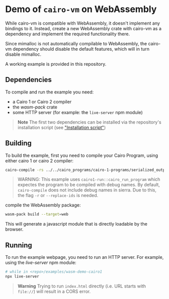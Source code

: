 # Demo of `cairo-vm` on WebAssembly

While cairo-vm is compatible with WebAssembly, it doesn't implement any bindings to it.
Instead, create a new WebAssembly crate with cairo-vm as a dependency and implement the required functionality there.

Since mimalloc is not automatically compilable to WebAssembly, the cairo-vm dependency should disable the default features, which will in turn disable mimalloc.

A working example is provided in this repository.

## Dependencies

To compile and run the example you need:

- a Cairo 1 or Cairo 2 compiler
- the _wasm-pack_ crate
- some HTTP server (for example: the `live-server` npm module)

> **Note**
> The first two dependencies can be installed via the repository's installation script (see ["Installation script"](../../README.md#installation-script))

## Building

To build the example, first you need to compile your Cairo Program, using either cairo 1 or cairo 2 compiler:

```sh
cairo-compile -rs ../../cairo_programs/cairo-1-programs/serialized_output/bitwise.cairo ../../cairo_programs/cairo-1-programs/serialized_output/bitwise.sierra
```

> WARNING: This example uses `cairo1-run::cairo_run_program` which expectes the program to be compiled with debug names. By default, `cairo-compile` does not include debug names in sierra. Due to this, the flag `-r` or `--replace-ids` is needed.

compile the WebAssembly package:

```sh
wasm-pack build --target=web
```

This will generate a javascript module that is directly loadable by the browser.

## Running

To run the example webpage, you need to run an HTTP server.
For example, using the _live-server_ npm module:

```sh
# while in <repo>/examples/wasm-demo-cairo1
npx live-server
```

> **Warning**
> Trying to run `index.html` directly (i.e. URL starts with `file://`) will result in a CORS error.
